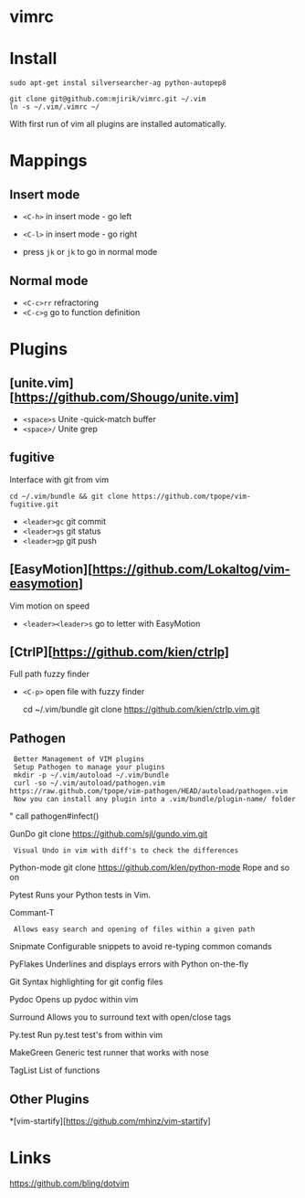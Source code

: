 vimrc
=====


Install
=======

    sudo apt-get instal silversearcher-ag python-autopep8

    git clone git@github.com:mjirik/vimrc.git ~/.vim
    ln -s ~/.vim/.vimrc ~/

With first run of vim all plugins are installed automatically.


Mappings
===

Insert mode
---

* `<C-h>` in insert mode - go left
* `<C-l>` in insert mode - go right


*  press `jk` or `jk` to go in normal mode


Normal mode
----

* `<C-c>rr` refractoring
* `<C-c>g` go to function definition



Plugins
====


[unite.vim][https://github.com/Shougo/unite.vim]
---
* `<space>s` Unite -quick-match buffer
* `<space>/` Unite grep

fugitive
---

Interface with git from vim

    cd ~/.vim/bundle && git clone https://github.com/tpope/vim-fugitive.git

* `<leader>gc` git commit
* `<leader>gs` git status
* `<leader>gp` git push


[EasyMotion][https://github.com/Lokaltog/vim-easymotion]
---

Vim motion on speed

* `<leader><leader>s` go to letter with EasyMotion

[CtrlP][https://github.com/kien/ctrlp]
---

Full path fuzzy finder

* `<C-p>` open file with fuzzy finder

    cd ~/.vim/bundle
    git clone https://github.com/kien/ctrlp.vim.git


Pathogen
---
     Better Management of VIM plugins
     Setup Pathogen to manage your plugins
     mkdir -p ~/.vim/autoload ~/.vim/bundle
     curl -so ~/.vim/autoload/pathogen.vim https://raw.github.com/tpope/vim-pathogen/HEAD/autoload/pathogen.vim
     Now you can install any plugin into a .vim/bundle/plugin-name/ folder
"    call pathogen#infect()



 GunDo
     git clone https://github.com/sjl/gundo.vim.git

     Visual Undo in vim with diff's to check the differences

 Python-mode
     git clone https://github.com/klen/python-mode
     Rope and so on

 Pytest
     Runs your Python tests in Vim.

 Commant-T

     Allows easy search and opening of files within a given path

 Snipmate
     Configurable snippets to avoid re-typing common comands

 PyFlakes
     Underlines and displays errors with Python on-the-fly


 Git
    Syntax highlighting for git config files

 Pydoc
    Opens up pydoc within vim

 Surround
    Allows you to surround text with open/close tags

 Py.test
    Run py.test test's from within vim

 MakeGreen
    Generic test runner that works with nose

 TagList
    List of functions

Other Plugins
---

*[vim-startify][https://github.com/mhinz/vim-startify]

Links
===

https://github.com/bling/dotvim
